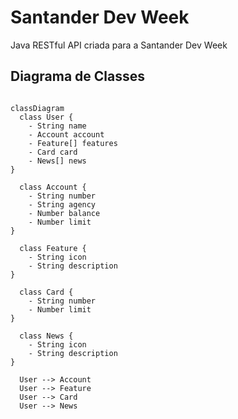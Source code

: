 # Santander Dev Week
Java RESTful API criada para a Santander Dev Week

## Diagrama de Classes

```mermaid

classDiagram
  class User {
    - String name
    - Account account
    - Feature[] features
    - Card card
    - News[] news
}

  class Account {
    - String number
    - String agency
    - Number balance
    - Number limit
}

  class Feature {
    - String icon
    - String description
}

  class Card {
    - String number
    - Number limit
}

  class News {
    - String icon
    - String description
}

  User --> Account
  User --> Feature
  User --> Card
  User --> News

```




